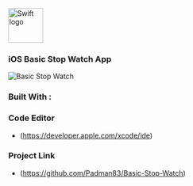 <img src="https://swift.org/assets/images/swift.svg" alt="Swift logo" height="70" >

### iOS Basic Stop Watch App

![Basic Stop Watch](https://user-images.githubusercontent.com/45048950/72207987-9f650700-34d8-11ea-9595-f4b1a12598ce.gif)

### Built With :

### Code Editor

* (https://developer.apple.com/xcode/ide)

### Project Link

* (https://github.com/Padman83/Basic-Stop-Watch)
